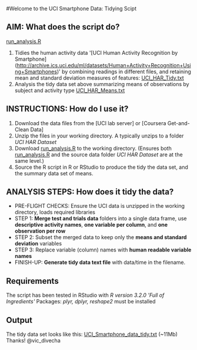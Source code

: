 #Welcome to the UCI Smartphone Data: Tidying Scipt

## AIM: What does the script do?
[run_analysis.R](run_analysis.R) 
1. Tidies the human activity data '[UCI Human Activity Recognition by Smartphone] 
(http://archive.ics.uci.edu/ml/datasets/Human+Activity+Recognition+Using+Smartphones)' by combining readings in different files, and retaining mean and standard deviation measures of features: [UCI_HAR_Tidy.txt](UCI_HAR_Tidy.txt)
2. Analysis the tidy data set above summarizing means of observations by subject and activity type [UCI_HAR_Means.txt](UCI_HAR_Means.txt)

## INSTRUCTIONS: How do I use it?
1. Download the data files from the [UCI lab server] or [Coursera Get-and-Clean Data] 
2. Unzip the files in your working directory. A typically unzips to a folder *UCI HAR Dataset*
3. Download [run_analysis.R](run_analysis.R) to the working directory.
(Ensures both [run_analysis.R](run_analysis.R) and the source data folder *UCI HAR Dataset* are at the same level.)
5. Source the R script in R or RStudio to produce the tidy the data set, and the summary data set of means.

## ANALYSIS STEPS: How does it tidy the data?
- PRE-FLIGHT CHECKS: Ensure the UCI data is unzipped in the working directory, loads required libraries
- STEP 1: **Merge test and trials data** folders into a single data frame, use **descriptive activity names**, **one variable per column**, and **one observation per row**
- STEP 2: Subset the merged data to keep only the **means and standard deviation** variables
- STEP 3: Replace variable (column) names with **human readable variable names**
- FINISH-UP: **Generate tidy data text file** with data/time in the filename.  


## Requirements
The script has been tested in RStudio with *R version 3.2.0 'Full of Ingredients'*
Packages: *plyr, dplyr, reshape2* must be installed

## Output
The tidy data set looks like this: [UCI_Smartphone_data_tidy.txt](UCI_Smartphone_data_tidy.txt) (~11Mb)
Thanks!
@vic_divecha
